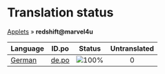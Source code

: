 # Translation status
[Applets](../../README.md) &#187; **redshift@marvel4u**

Language | ID.po | Status | Untranslated
---------|:--:|:------:|:-----------:
[German](../../language-status/de.md) | [de.po](po/de.po) | ![100%](http://progressed.io/bar/100) | 0
